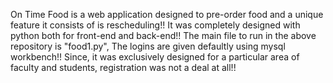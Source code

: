 On Time Food is a web application designed to pre-order food and a unique feature it consists of is rescheduling!!
It was completely designed with python both for front-end and back-end!!
The main file to run in the above repository is "food1.py", 
The logins are given defaultly using mysql workbench!!
Since, it was exclusively designed for a particular area of faculty and students, registration was not a deal at all!!
